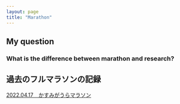 ```yaml
---
layout: page
title: "Marathon"
---
```


## My question
### What is the difference between marathon and research?

## 過去のフルマラソンの記録
[2022.04.17　かすみがうらマラソン](https://qriovider.github.io/hobbies/2022.04.17.md)
